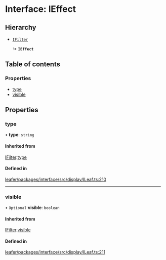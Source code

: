 # Interface: IEffect

## Hierarchy

- [`IFilter`](IFilter.md)

  ↳ **`IEffect`**

## Table of contents

### Properties

- [type](IEffect.md#type)
- [visible](IEffect.md#visible)

## Properties

### type

• **type**: `string`

#### Inherited from

[IFilter](IFilter.md).[type](IFilter.md#type)

#### Defined in

[leafer/packages/interface/src/display/ILeaf.ts:210](https://github.com/leaferjs/leafer/blob/0c6b9de/packages/interface/src/display/ILeaf.ts#L210)

___

### visible

• `Optional` **visible**: `boolean`

#### Inherited from

[IFilter](IFilter.md).[visible](IFilter.md#visible)

#### Defined in

[leafer/packages/interface/src/display/ILeaf.ts:211](https://github.com/leaferjs/leafer/blob/0c6b9de/packages/interface/src/display/ILeaf.ts#L211)
